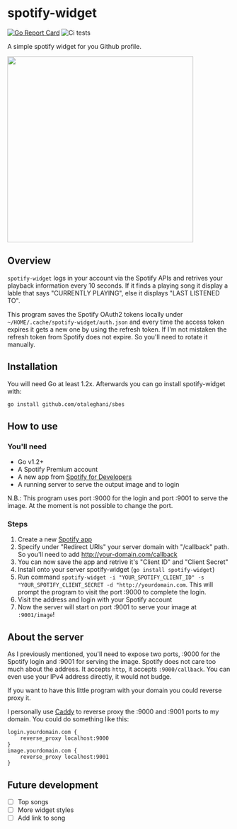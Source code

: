 # spotify-widget
[![Go Report Card](https://goreportcard.com/badge/github.com/otaleghani/spotify-widget)](https://goreportcard.com/report/github.com/otaleghani/spotify-widget)
![Ci tests](https://github.com/otaleghani/spotify-widget/actions/workflows/tests.yml/badge.svg)

A simple spotify widget for you Github profile.

<img src="https://spotify_image.talesign.com/image" width="420">

## Overview

`spotify-widget` logs in your account via the Spotify APIs and retrives your playback information every 10 seconds. If it finds a playing song it display a lable that says "CURRENTLY PLAYING", else it displays "LAST LISTENED TO".

This program saves the Spotify OAuth2 tokens locally under `~/HOME/.cache/spotify-widget/auth.json` and every time the access token expires it gets a new one by using the refresh token. If I'm not mistaken the refresh token from Spotify does not expire. So you'll need to rotate it manually.

## Installation

You will need Go at least 1.2x. Afterwards you can go install spotify-widget with:

``` bash
go install github.com/otaleghani/sbes
```

## How to use

### You'll need

- Go v1.2+
- A Spotify Premium account
- A new app from [Spotify for Developers](https://developer.spotify.com/)
- A running server to serve the output image and to login

N.B.: This program uses port :9000 for the login and port :9001 to serve the image. At the moment is not possible to change the port.

### Steps

1. Create a new [Spotify app](https://developer.spotify.com/dashboard)
2. Specify under "Redirect URIs" your server domain with "/callback" path. So you'll need to add http://your-domain.com/callback
3. You can now save the app and retrive it's "Client ID" and "Client Secret"
4. Install onto your server spotify-widget (`go install spotify-widget`)
5. Run command `spotify-widget -i "YOUR_SPOTIFY_CLIENT_ID" -s "YOUR_SPOTIFY_CLIENT_SECRET -d "http://yourdomain.com`. This will prompt the program to visit the port :9000 to complete the login.
6. Visit the address and login with your Spotify account
7. Now the server will start on port :9001 to serve your image at `:9001/image`!

## About the server

As I previously mentioned, you'll need to expose two ports, :9000 for the Spotify login and :9001 for serving the image. Spotify does not care too much about the address. It accepts `http`, it accepts `:9000/callback`. You can even use your IPv4 address directly, it would not budge. 

If you want to have this little program with your domain you could reverse proxy it.

I personally use [Caddy](https://caddyserver.com/) to reverse proxy the :9000 and :9001 ports to my domain. You could do something like this:

``` Caddyfile
login.yourdomain.com {
    reverse_proxy localhost:9000
}
image.yourdomain.com {
    reverse_proxy localhost:9001
}
```

## Future development

- [ ] Top songs
- [ ] More widget styles
- [ ] Add link to song
